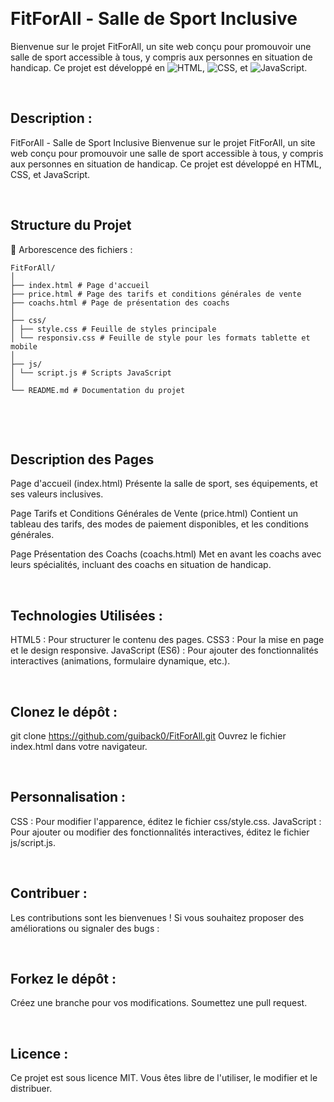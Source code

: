 &nbsp;

# FitForAll - Salle de Sport Inclusive

Bienvenue sur le projet FitForAll, un site web conçu pour promouvoir une salle de sport accessible à tous, y compris aux personnes en situation de handicap. Ce projet est développé en ![HTML](https://img.shields.io/badge/HTML5-E34F26?style=for-the-badge&logo=html5&logoColor=white), ![CSS](https://img.shields.io/badge/CSS3-1572B6?style=for-the-badge&logo=css3&logoColor=white), et ![JavaScript](https://img.shields.io/badge/JavaScript-323330?style=for-the-badge&logo=javascript&logoColor=F7DF1E).
&nbsp;

&nbsp;

## Description :

FitForAll - Salle de Sport Inclusive
Bienvenue sur le projet FitForAll, un site web conçu pour promouvoir une salle de sport accessible à tous, y compris aux personnes en situation de handicap. Ce projet est développé en HTML, CSS, et JavaScript.
&nbsp;

&nbsp;

## Structure du Projet

📂 Arborescence des fichiers :

```plaintext
FitForAll/
│
├── index.html # Page d'accueil
├── price.html # Page des tarifs et conditions générales de vente
├── coachs.html # Page de présentation des coachs
│
├── css/
│ ├── style.css # Feuille de styles principale
│ └── responsiv.css # Feuille de style pour les formats tablette et mobile
│
├── js/
│ └── script.js # Scripts JavaScript
│
└── README.md # Documentation du projet
```

&nbsp;

&nbsp;

## Description des Pages

Page d'accueil (index.html)
Présente la salle de sport, ses équipements, et ses valeurs inclusives.

Page Tarifs et Conditions Générales de Vente (price.html)
Contient un tableau des tarifs, des modes de paiement disponibles, et les conditions générales.

Page Présentation des Coachs (coachs.html)
Met en avant les coachs avec leurs spécialités, incluant des coachs en situation de handicap.
&nbsp;

&nbsp;

## Technologies Utilisées :

HTML5 : Pour structurer le contenu des pages.
CSS3 : Pour la mise en page et le design responsive.
JavaScript (ES6) : Pour ajouter des fonctionnalités interactives (animations, formulaire dynamique, etc.).
&nbsp;

&nbsp;

## Clonez le dépôt :

git clone https://github.com/guiback0/FitForAll.git
Ouvrez le fichier index.html dans votre navigateur.
&nbsp;

&nbsp;

## Personnalisation :

CSS : Pour modifier l'apparence, éditez le fichier css/style.css.
JavaScript : Pour ajouter ou modifier des fonctionnalités interactives, éditez le fichier js/script.js.
&nbsp;

&nbsp;

## Contribuer :

Les contributions sont les bienvenues ! Si vous souhaitez proposer des améliorations ou signaler des bugs :
&nbsp;

&nbsp;

## Forkez le dépôt :

Créez une branche pour vos modifications.
Soumettez une pull request.
&nbsp;

&nbsp;

## Licence :

Ce projet est sous licence MIT. Vous êtes libre de l'utiliser, le modifier et le distribuer.
&nbsp;
